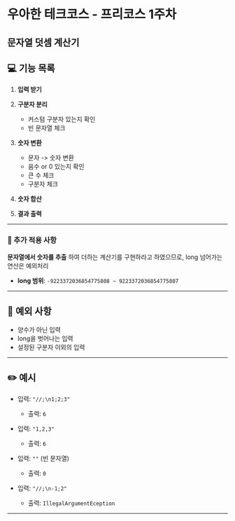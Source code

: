 # 우아한 테크코스 - 프리코스 1주차 
## 문자열 덧셈 계산기

## 💻 기능 목록

1. **입력 받기**  

2. **구분자 분리**  
   - 커스텀 구분자 있는지 확인
   - 빈 문자열 체크

3. **숫자 변환**  
   - 문자 -> 숫자 변환  
   - 음수 or 0 있는지 확인 
   - 큰 수 체크
   - 구분자 체크

4. **숫자 합산**  

5. **결과 출력**  

---


### 📝 추가 적용 사항

**문자열에서 숫자를 추출** 하여 더하는 계산기를 구현하라고 하였으므로, long 넘어가는 연산은 예외처리 
- **long 범위**: `-9223372036854775808 ~ 9223372036854775807`

---


## 🚩 예외 사항
- 양수가 아닌 입력
- long을 벗어나는 입력
- 설정된 구분자 이외의 입력


---

## ✏️ 예시

- 입력: `"//;\n1;2;3"`  
  - 출력: `6`
  
- 입력: `"1,2,3"`  
  - 출력: `6`
  
- 입력: `""` (빈 문자열)  
  - 출력: `0`

- 입력: `"//;\n-1;2"`  
  - 출력: `IllegalArgumentEception`

---
